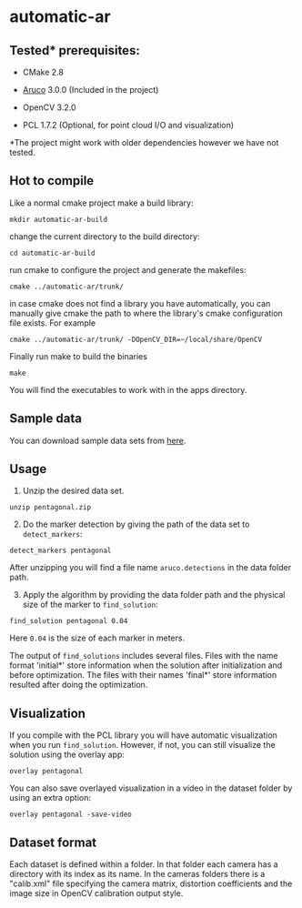 # automatic-ar

## Tested* prerequisites:

* CMake 2.8

* [Aruco](https://www.uco.es/investiga/grupos/ava/node/26) 3.0.0 (Included in the project)

* OpenCV 3.2.0

* PCL 1.7.2 (Optional, for point cloud I/O and visualization)

*The project might work with older dependencies however we have not tested.

## Hot to compile

Like a normal cmake project make a build library:

```shell
mkdir automatic-ar-build
```
change the current directory to the build directory:
```shell
cd automatic-ar-build
```
run cmake to configure the project and generate the makefiles:

```shell
cmake ../automatic-ar/trunk/
```
in case cmake does not find a library you have automatically, you can manually give cmake the path to where the library's cmake configuration file exists. For example
```shell
cmake ../automatic-ar/trunk/ -DOpenCV_DIR=~/local/share/OpenCV
```
Finally run make to build the binaries
```shell
make
```
You will find the executables to work with in the apps directory.
## Sample data
You can download sample data sets from [here](https://mega.nz/#F!riAgQY7J!7VbP7yOmsRKvFbkLtdUE1A).

## Usage
1. Unzip the desired data set.
```shell
unzip pentagonal.zip
```
2. Do the marker detection by giving the path of the data set to `detect_markers`:
```shell
detect_markers pentagonal
```
After unzipping you will find a file name `aruco.detections` in the data folder path.

3. Apply the algorithm by providing the data folder path and the physical size of the marker to `find_solution`:
```shell
find_solution pentagonal 0.04
```
Here `0.04` is the size of each marker in meters.

The output of `find_solutions` includes several files. Files with the name format 'initial*' store information when the solution after initialization and before optimization. The files with their names 'final*' store information resulted after doing the optimization.

## Visualization
If you compile with the PCL library you will have automatic visualization when you run `find_solution`. However, if not, you can still visualize the solution using the overlay app:
```shell
overlay pentagonal
```
You can also save overlayed visualization in a video in the dataset folder by using an extra option:
```shell
overlay pentagonal -save-video
```

## Dataset format

Each dataset is defined within a folder. In that folder each camera has a directory with its index as its name. In the cameras folders there is a "calib.xml" file specifying the camera matrix, distortion coefficients and the image size in OpenCV calibration output style.
